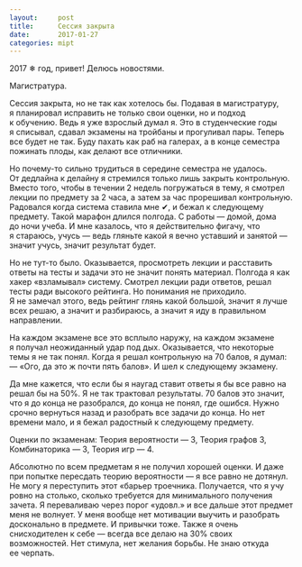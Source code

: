```yaml
---
layout:     post
title:      Сессия закрыта
date:       2017-01-27
categories: mipt
---
```


2017 &#10052; год, привет! Делюсь новостями.

Магистратура. 

Сессия закрыта, но&nbsp;не&nbsp;так как хотелось&nbsp;бы. Подавая в&nbsp;магистратуру, я&nbsp;планировал исправить не&nbsp;только свои оценки, но&nbsp;и&nbsp;подход к&nbsp;обучению. Ведь я&nbsp;уже взрослый думал&nbsp;я. Это в&nbsp;студенческие годы я&nbsp;списывал, сдавал экзамены на&nbsp;тройбаны и&nbsp;прогуливал пары. Теперь все будет не&nbsp;так. Буду пахать как раб на&nbsp;галерах, а&nbsp;в&nbsp;конце семестра пожинать плоды, как делают все отличники. 

Но&nbsp;почему-то сильно трудиться в&nbsp;середине семестра не&nbsp;удалось. От&nbsp;дедлайна к&nbsp;делайну я&nbsp;стремился только лишь закрыть контрольную. Вместо того, чтобы в&nbsp;течении 2&nbsp;недель погружаться в&nbsp;тему, я&nbsp;смотрел лекции по&nbsp;предмету за&nbsp;2&nbsp;часа, а&nbsp;затем за&nbsp;час прорешивал контрольную. Радовался когда система ставила мне &#10004;, и&nbsp;бежал к&nbsp;следующему предмету. Такой марафон длился полгода. С&nbsp;работы&nbsp;&mdash; домой, дома до&nbsp;ночи учеба. И&nbsp;мне казалось, что я&nbsp;действительно фигачу, что я&nbsp;стараюсь, учусь&nbsp;&mdash; ведь гляньте какой я&nbsp;вечно уставший и&nbsp;занятой&nbsp;&mdash; значит учусь, значит результат будет.

Но&nbsp;не&nbsp;тут-то было. Оказывается, просмотреть лекции и&nbsp;расставить ответы на&nbsp;тесты и&nbsp;задачи это не&nbsp;значит понять материал. Полгода я&nbsp;как хакер &laquo;взламывал&raquo; систему. Смотрел лекции ради ответов, решал тесты ради высокого рейтинга. Но&nbsp;понимания не&nbsp;приходило. Я&nbsp;не&nbsp;замечал этого, ведь рейтинг глянь какой большой, значит я&nbsp;лучше всех решаю, а&nbsp;значит и&nbsp;разбираюсь, а&nbsp;значит я&nbsp;иду в&nbsp;правильном направлении.

На&nbsp;каждом экзамене все это всплыло наружу, на&nbsp;каждом экзамене я&nbsp;получал неожиданный удар под дых. Оказывается, что некоторые темы я&nbsp;не&nbsp;так понял. Когда я&nbsp;решал контрольную на&nbsp;70&nbsp;балов, я&nbsp;думал: &mdash;&nbsp;&laquo;Ого, да&nbsp;это&nbsp;ж почти пять балов&raquo;. И&nbsp;шел к&nbsp;следующему экзамену.

Да&nbsp;мне кажется, что если&nbsp;бы я&nbsp;наугад ставит ответы я&nbsp;бы все равно на решал&nbsp;бы на&nbsp;50%. Я&nbsp;не&nbsp;так трактовал результаты. 70&nbsp;балов это значит, что я&nbsp;до&nbsp;конца не&nbsp;разобрался, до&nbsp;конца не&nbsp;понял, где ошибся. Нужно срочно вернуться назад и&nbsp;разобрать все задачи до&nbsp;конца. Но&nbsp;нет времени мало, и&nbsp;я&nbsp;бежал радостный к&nbsp;следующему предмету.

Оценки по&nbsp;экзаменам: Теория вероятности&nbsp;&mdash; 3, Теория графов 3, Комбинаторика&nbsp;&mdash; 3, Теория игр&nbsp;&mdash; 4.

Абсолютно по&nbsp;всем предметам я&nbsp;не&nbsp;получил хорошей оценки. И&nbsp;даже при попытке пересдать теорию вероятности&nbsp;&mdash; я&nbsp;все равно не&nbsp;дотянул. Не&nbsp;могу я&nbsp;переступить этот &laquo;барьер троечника. Получается, что я&nbsp;учу ровно на&nbsp;столько, сколько требуется для минимального получения зачета. Я&nbsp;переваливаю через порог &laquo;удовл.&raquo; и&nbsp;все дальше этот предмет меня не&nbsp;волнует. У&nbsp;меня вообще нет мотивации выучить и&nbsp;разобрать досконально в&nbsp;предмете. И&nbsp;привычки тоже. Также я&nbsp;очень снисходителен к&nbsp;себе&nbsp;&mdash; всегда все делаю на&nbsp;30% своих возможностей. Нет стимула, нет желания борьбы. Не&nbsp;знаю откуда ее&nbsp;черпать.